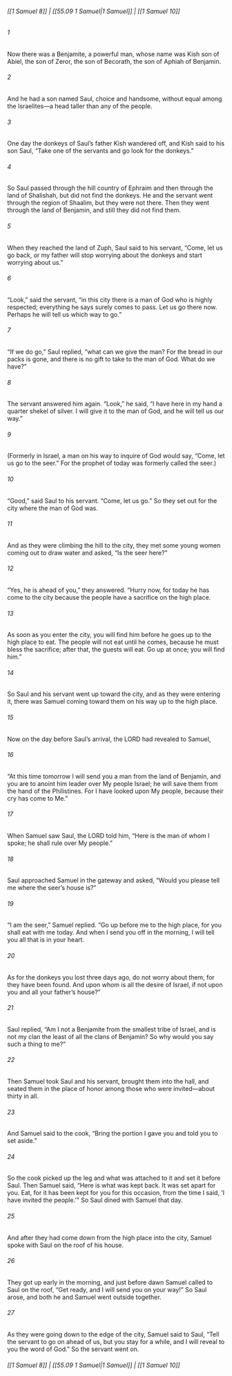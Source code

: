 
###### [[1 Samuel 8]] | [[55.09 1 Samuel|1 Samuel]] | [[1 Samuel 10]]

###### 1
Now there was a Benjamite, a powerful man, whose name was Kish son of Abiel, the son of Zeror, the son of Becorath, the son of Aphiah of Benjamin.
###### 2
And he had a son named Saul, choice and handsome, without equal among the Israelites—a head taller than any of the people.
###### 3
One day the donkeys of Saul’s father Kish wandered off, and Kish said to his son Saul, “Take one of the servants and go look for the donkeys.”
###### 4
So Saul passed through the hill country of Ephraim and then through the land of Shalishah, but did not find the donkeys. He and the servant went through the region of Shaalim, but they were not there. Then they went through the land of Benjamin, and still they did not find them.
###### 5
When they reached the land of Zuph, Saul said to his servant, “Come, let us go back, or my father will stop worrying about the donkeys and start worrying about us.”
###### 6
“Look,” said the servant, “in this city there is a man of God who is highly respected; everything he says surely comes to pass. Let us go there now. Perhaps he will tell us which way to go.”
###### 7
“If we do go,” Saul replied, “what can we give the man? For the bread in our packs is gone, and there is no gift to take to the man of God. What do we have?”
###### 8
The servant answered him again. “Look,” he said, “I have here in my hand a quarter shekel of silver. I will give it to the man of God, and he will tell us our way.”
###### 9
(Formerly in Israel, a man on his way to inquire of God would say, “Come, let us go to the seer.” For the prophet of today was formerly called the seer.)
###### 10
“Good,” said Saul to his servant. “Come, let us go.” So they set out for the city where the man of God was.
###### 11
And as they were climbing the hill to the city, they met some young women coming out to draw water and asked, “Is the seer here?”
###### 12
“Yes, he is ahead of you,” they answered. “Hurry now, for today he has come to the city because the people have a sacrifice on the high place.
###### 13
As soon as you enter the city, you will find him before he goes up to the high place to eat. The people will not eat until he comes, because he must bless the sacrifice; after that, the guests will eat. Go up at once; you will find him.”
###### 14
So Saul and his servant went up toward the city, and as they were entering it, there was Samuel coming toward them on his way up to the high place.
###### 15
Now on the day before Saul’s arrival, the LORD had revealed to Samuel,
###### 16
“At this time tomorrow I will send you a man from the land of Benjamin, and you are to anoint him leader over My people Israel; he will save them from the hand of the Philistines. For I have looked upon My people, because their cry has come to Me.”
###### 17
When Samuel saw Saul, the LORD told him, “Here is the man of whom I spoke; he shall rule over My people.”
###### 18
Saul approached Samuel in the gateway and asked, “Would you please tell me where the seer’s house is?”
###### 19
“I am the seer,” Samuel replied. “Go up before me to the high place, for you shall eat with me today. And when I send you off in the morning, I will tell you all that is in your heart.
###### 20
As for the donkeys you lost three days ago, do not worry about them, for they have been found. And upon whom is all the desire of Israel, if not upon you and all your father’s house?”
###### 21
Saul replied, “Am I not a Benjamite from the smallest tribe of Israel, and is not my clan the least of all the clans of Benjamin? So why would you say such a thing to me?”
###### 22
Then Samuel took Saul and his servant, brought them into the hall, and seated them in the place of honor among those who were invited—about thirty in all.
###### 23
And Samuel said to the cook, “Bring the portion I gave you and told you to set aside.”
###### 24
So the cook picked up the leg and what was attached to it and set it before Saul. Then Samuel said, “Here is what was kept back. It was set apart for you. Eat, for it has been kept for you for this occasion, from the time I said, ‘I have invited the people.’” So Saul dined with Samuel that day.
###### 25
And after they had come down from the high place into the city, Samuel spoke with Saul on the roof of his house.
###### 26
They got up early in the morning, and just before dawn Samuel called to Saul on the roof, “Get ready, and I will send you on your way!” So Saul arose, and both he and Samuel went outside together.
###### 27
As they were going down to the edge of the city, Samuel said to Saul, “Tell the servant to go on ahead of us, but you stay for a while, and I will reveal to you the word of God.” So the servant went on.

###### [[1 Samuel 8]] | [[55.09 1 Samuel|1 Samuel]] | [[1 Samuel 10]]
